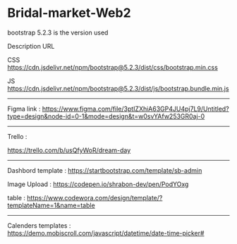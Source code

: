 # Bridal-market-Web2

bootstrap 5.2.3 is the version used 

Description	URL

CSS	https://cdn.jsdelivr.net/npm/bootstrap@5.2.3/dist/css/bootstrap.min.css


JS	https://cdn.jsdelivr.net/npm/bootstrap@5.2.3/dist/js/bootstrap.bundle.min.js

-------------------------------------------------------------------------------

 Figma link :
https://www.figma.com/file/3ptIZXhiA63GP4JU4pj7L9/Untitled?type=design&node-id=0-1&mode=design&t=w0svYAfw253GR0aj-0

------------------------------------------------------------------------------------

Trello : 

https://trello.com/b/usQfyWoR/dream-day

-----------------------------------------------------------------
Dashbord template :
https://startbootstrap.com/template/sb-admin

Image Upload :
https://codepen.io/shrabon-dev/pen/PodYOxg

table :
https://www.codewora.com/design/template/?templateName=1&name=table

-----------------------------------------------
Calenders templates : 
https://demo.mobiscroll.com/javascript/datetime/date-time-picker# 
